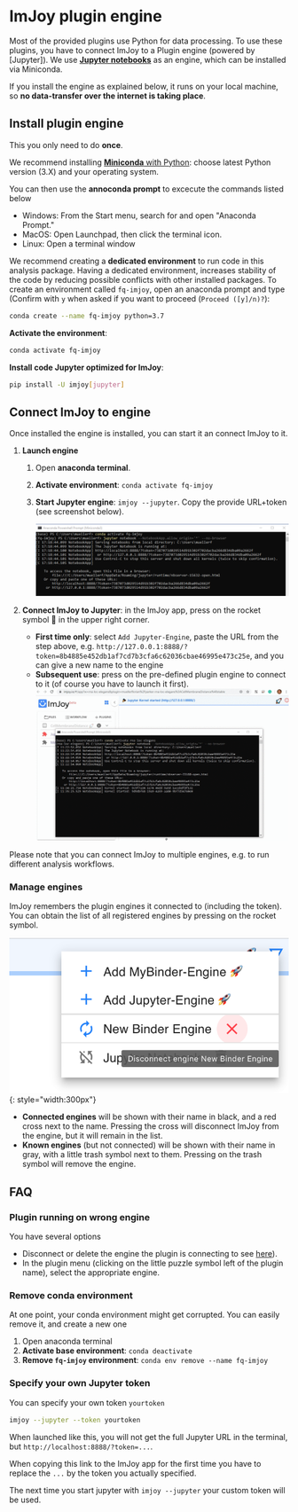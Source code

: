 # ImJoy plugin engine

Most of the provided plugins use Python for data processing. To use these plugins, 
you have to connect ImJoy to a Plugin engine (powered by [Jupyter]). We use [**Jupyter notebooks**]((https://jupyter.org/))
as an engine, which can be installed via Miniconda. 

If you install the engine as explained below, it runs on your local machine, so **no data-transfer over the internet is taking place**.

## Install plugin engine

This you only need to do **once**.

We recommend installing [**Miniconda** with Python](https://docs.conda.io/en/latest/miniconda.html): 
choose latest Python version (3.X) and your operating system. 

You  can then use the **annoconda prompt** to excecute the commands listed below

* Windows: From the Start menu, search for and open "Anaconda Prompt."
* MacOS: Open Launchpad, then click the terminal icon.
* Linux: Open a terminal window

We recommend creating a **dedicated environment** to run code in this analysis package. Having a dedicated environment, increases stability of the code by reducing possible conflicts with other installed packages. To create an environment called `fq-imjoy`, 
open an anaconda prompt and type (Confirm with `y` when asked if you want to proceed (`Proceed ([y]/n)?`):

``` bash
conda create --name fq-imjoy python=3.7
```

**Activate the environment**:

``` bash
conda activate fq-imjoy
```

**Install code Jupyter optimized for ImJoy**:

``` bash
pip install -U imjoy[jupyter]
```

## Connect ImJoy to engine

Once installed the engine is installed, you can start it an connect ImJoy to it.

1. **Launch engine**
    1. Open **anaconda terminal**.
    2. **Activate environment**: `conda activate fq-imjoy`
    3. **Start Jupyter engine**: `imjoy --jupyter`. Copy the provide URL+token (see screenshot below).

        ![terminal-launch-jupyter.png](img/terminal-launch-jupyter.png)

2. **Connect ImJoy to Jupyter**: in the ImJoy app, press on the rocket symbol 🚀 in the upper right corner. 
      * **First time only**: select `Add Jupyter-Engine`, paste the URL from the step above, e.g. `http://127.0.0.1:8888/?token=8b4885e452db1af7cd7b3cfa6c62036cbae46995e473c25e`,
        and you can give a new name to the engine
      * **Subsequent use**: press on the pre-defined plugin engine to connect to it (of course you have to launch it first).
        ![imjoy-connect-jupyter.gif](img/imjoy-connect-jupyter.gif)

Please note that you can connect ImJoy to multiple engines, e.g. to run different analysis workflows. 

### Manage engines

ImJoy remembers the plugin engines it connected to (including the token). You can obtain the list of all
registered engines by pressing on the rocket symbol.

![imjoy-plugin-manager.png](img/imjoy-plugin-manager.png){: style="width:300px"}

* **Connected engines** will be shown with their name in black, and a red cross next to the name. Pressing the cross will disconnect ImJoy from the engine, but it will remain in the list.
* **Known engines** (but not connected) will be shown with their name in gray, with a little trash symbol next to them. Pressing on the trash symbol will remove the engine.

## FAQ

### Plugin running on wrong engine

You have several options

* Disconnect or delete the engine the plugin is connecting to see [here](#managing-plugin-engines)).
* In the plugin menu (clicking on the little puzzle symbol left of the plugin name), select the appropriate engine.

### Remove conda environment

At one point, your conda environment might get corrupted. You can easily remove it, and create a new one

1. Open anaconda terminal
2. **Activate base environment**: `conda deactivate`
3. **Remove `fq-imjoy` environment**: `conda env remove --name fq-imjoy`


### Specify your own Jupyter token

You can specify your own token `yourtoken`

``` bash
imjoy --jupyter --token yourtoken
```

When launched like this, you will not get the full Jupyter URL in the terminal, but `http://localhost:8888/?token=...`.

When copying this link to the ImJoy app for the first time you have to replace the `...` by the token you actually specified.

The next time you start jupyter with `imjoy --jupyter` your custom token will be used.
